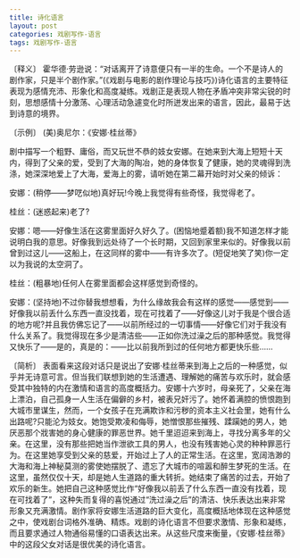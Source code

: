 ```yaml
---
title: 诗化语言
layout: post
categories: 戏剧写作-语言
tags: 戏剧写作-语言
---
```


〔释义〕 霍华德·劳逊说：“对话离开了诗意便只有一半的生命。一个不是诗人的剧作家，只是半个剧作家。”(《戏剧与电影的剧作理论与技巧》)诗化语言的主要特征表现为感情充沛、形象化和高度凝练。戏剧正是表现人物在矛盾冲突非常尖锐的时刻，思想感情十分激荡、心理活动急遽变化时所迸发出来的语言，因此，最易于达到诗意的境界。

〔示例〕 (美)奥尼尔：《安娜·桂丝蒂》

剧中描写一个粗野、庸俗，而又玩世不恭的妓女安娜。在她来到大海上短短十天内，得到了父亲的爱，受到了大海的陶冶，她的身体恢复了健康，她的灵魂得到洗涤，她深深地爱上了大海，爱海上的雾，请听她在第二幕开始时对父亲的倾诉：

安娜：(稍停——梦呓似地)真好玩!今晚上我觉得有些奇怪，我觉得老了。

桂丝：(迷惑起来)老了?

安娜：嗯——好像生活在这雾里面好久好久了。(困恼地蹙着额)我不知道怎样才能说明白我的意思。好像我到远处待了一个长时期，又回到家里来似的。好像我以前曾到过这儿——这船上，在这同样的雾中——有许多次了。(短促地笑了笑)你一定以为我说的太空洞了。

桂丝：(粗暴地)任何人在雾里面都会这样感觉到奇怪的。

安娜：(坚持地)不过你替我想想看，为什么缘故我会有这样的感觉——感觉到——好像我以前丢什么东西一直没找着，现在可找着了——好像这儿对于我是个很合适的地方呢?并且我仿佛忘记了——以前所经过的一切事情——好像它们对于我没有什么关系了。我觉得现在多少是清洁些——正如你洗过澡之后的那种感觉。我觉得又快乐了——是的，真是的：——比以前我所到过的任何地方都更快乐些……

〔简析〕 表面看来这段对话只是说出了安娜·桂丝蒂来到海上之后的一种感觉，似乎并无诗意可言。但当我们联想到她的生活遭遇、理解她的痛苦与欢乐时，就会感受其中独特的内在激情和语言的高度概括力。安娜十六岁时，母亲死了，父亲在海上漂泊，自己孤身一人生活在偏僻的乡村，被表兄奸污了。她怀着满腔的愤恨跑到大城市里谋生，然而，一个女孩子在充满欺诈和污秽的资本主义社会里，她有什么出路呢?只能沦为妓女。她饱受欺凌和侮辱，她憎恨那些摧残、蹂躏她的男人，她厌恶那个戕害她的身心健康的罪恶世界。她千里迢迢来到海上，寻找分离多年的父亲。在这里，没有那些把她当作泄欲工具的男人，也没有残害她心灵的种种罪恶行为。在这里她享受到父亲的慈爱，开始过上了人的正常生活。在这里，宽阔浩渺的大海和海上神秘莫测的雾使她摆脱了、遗忘了大城市的喧嚣和醉生梦死的生活。在这里，虽然仅仅十天，却是她人生道路的重大转折。她结束了痛苦的过去，开始了欢乐的新生。她把自己这种感觉比作“好像我以前丢了什么东西一直没有找着，现在可找着了”，这种失而复得的喜悦通过“洗过澡之后”的清洁、快乐表达出来非常形象又充满激情。剧作家将安娜生活道路的巨大变化，高度概括地体现在这种感觉之中，使戏剧台词格外准确、精炼。戏剧的诗化语言不但要求激情、形象和凝练，而且要求通过人物通俗易懂的口语表达出来。从这些尺度来衡量，《安娜·桂丝蒂》中的这段父女对话是很优美的诗化语言。 